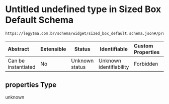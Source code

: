 # Untitled undefined type in Sized Box Default Schema

```txt
https://legytma.com.br/schema/widget/sized_box_default.schema.json#/properties
```




| Abstract            | Extensible | Status         | Identifiable            | Custom Properties | Additional Properties | Access Restrictions | Defined In                                                                                               |
| :------------------ | ---------- | -------------- | ----------------------- | :---------------- | --------------------- | ------------------- | -------------------------------------------------------------------------------------------------------- |
| Can be instantiated | No         | Unknown status | Unknown identifiability | Forbidden         | Allowed               | none                | [sized_box_default.schema.json\*](../schema/widget/sized_box_default.schema.json) |

## properties Type

unknown
